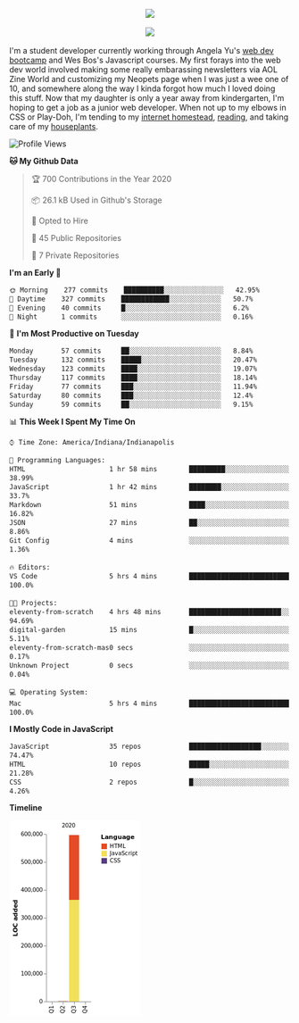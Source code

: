 <p align="center"><img src="https://i.imgur.com/wJsitMz.gif"></p>
<p align="center">
<img src="https://i.imgur.com/yc24RM2.png" width="400">
</p>

I'm a student developer currently working through Angela Yu's [web dev bootcamp](https://www.udemy.com/course/the-complete-web-development-bootcamp/) and Wes Bos's Javascript courses. My first forays into the web dev world involved making some really embarassing newsletters via AOL Zine World and customizing my Neopets page when I was just a wee one of 10, and somewhere along the way I kinda forgot how much I loved doing this stuff. Now that my daughter is only a year away from kindergarten, I'm hoping to get a job as a junior web developer. When not up to my elbows in CSS or Play-Doh, I'm tending to my [internet homestead](https://jennymikac.dev), [reading](https://www.goodreads.com/user/show/63139573-jenny-mikac), and taking care of my [houseplants](https://www.notion.so/codexvitae/Houseplants-3b1370377d9845dc8166373f166224b3).

<!--START_SECTION:waka-->
![Profile Views](http://img.shields.io/badge/Profile%20Views-97-blue)

**🐱 My Github Data** 

> 🏆 700 Contributions in the Year 2020
 > 
> 📦 26.1 kB Used in Github's Storage 
 > 
> 💼 Opted to Hire
 > 
> 📜 45 Public Repositories
 > 
> 🔑 7 Private Repositories 

**I'm an Early 🐤** 

```text
🌞 Morning    277 commits    ██████████░░░░░░░░░░░░░░░   42.95% 
🌆 Daytime    327 commits    ████████████░░░░░░░░░░░░░   50.7% 
🌃 Evening    40 commits     █░░░░░░░░░░░░░░░░░░░░░░░░   6.2% 
🌙 Night      1 commits      ░░░░░░░░░░░░░░░░░░░░░░░░░   0.16%

```
📅 **I'm Most Productive on Tuesday** 

```text
Monday       57 commits     ██░░░░░░░░░░░░░░░░░░░░░░░   8.84% 
Tuesday      132 commits    █████░░░░░░░░░░░░░░░░░░░░   20.47% 
Wednesday    123 commits    ████░░░░░░░░░░░░░░░░░░░░░   19.07% 
Thursday     117 commits    ████░░░░░░░░░░░░░░░░░░░░░   18.14% 
Friday       77 commits     ███░░░░░░░░░░░░░░░░░░░░░░   11.94% 
Saturday     80 commits     ███░░░░░░░░░░░░░░░░░░░░░░   12.4% 
Sunday       59 commits     ██░░░░░░░░░░░░░░░░░░░░░░░   9.15%

```


📊 **This Week I Spent My Time On** 

```text
⌚︎ Time Zone: America/Indiana/Indianapolis

💬 Programming Languages: 
HTML                     1 hr 58 mins        █████████░░░░░░░░░░░░░░░░   38.99% 
JavaScript               1 hr 42 mins        ████████░░░░░░░░░░░░░░░░░   33.7% 
Markdown                 51 mins             ████░░░░░░░░░░░░░░░░░░░░░   16.82% 
JSON                     27 mins             ██░░░░░░░░░░░░░░░░░░░░░░░   8.86% 
Git Config               4 mins              ░░░░░░░░░░░░░░░░░░░░░░░░░   1.36%

🔥 Editors: 
VS Code                  5 hrs 4 mins        █████████████████████████   100.0%

🐱‍💻 Projects: 
eleventy-from-scratch    4 hrs 48 mins       ███████████████████████░░   94.69% 
digital-garden           15 mins             █░░░░░░░░░░░░░░░░░░░░░░░░   5.11% 
eleventy-from-scratch-mas0 secs              ░░░░░░░░░░░░░░░░░░░░░░░░░   0.17% 
Unknown Project          0 secs              ░░░░░░░░░░░░░░░░░░░░░░░░░   0.04%

💻 Operating System: 
Mac                      5 hrs 4 mins        █████████████████████████   100.0%

```

**I Mostly Code in JavaScript** 

```text
JavaScript               35 repos            ██████████████████░░░░░░░   74.47% 
HTML                     10 repos            █████░░░░░░░░░░░░░░░░░░░░   21.28% 
CSS                      2 repos             █░░░░░░░░░░░░░░░░░░░░░░░░   4.26%

```


**Timeline**

![Chart not found](https://github.com/maudlinmandrake/maudlinmandrake/blob/master/charts/bar_graph.png) 


<!--END_SECTION:waka-->
